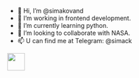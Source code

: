 - 👋 Hi, I’m @simakovand
- 👀 I’m working in frontend development.
- 🌱 I’m currently learning python.
- 💞️ I’m looking to collaborate with NASA.
- 📫 U can find me at Telegram: @simack



<a href="https://t.me/simack" title="Telegram!" rel="nofollow">
  
<img src="https://camo.githubusercontent.com/91bdc89e65022b9befe1428acbdac06f03eccfb22c47b5ca34527253ceee1a6b/68747470733a2f2f74656c656772616d2e6f72672f696d672f745f6c6f676f2e7376673f31" width="60px" height="60px" style="width: 40px; height: 40px; max-width: 100%;" data-canonical-src="https://telegram.org/img/t_logo.svg?1"></a>

</a>
